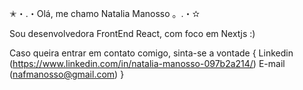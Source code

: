 ✭・.・Olá, me chamo Natalia Manosso 。.・✫

Sou desenvolvedora FrontEnd React, com foco em Nextjs :)

Caso queira entrar em contato comigo, sinta-se a vontade {
            Linkedin (https://www.linkedin.com/in/natalia-manosso-097b2a214/)
            E-mail (nafmanosso@gmail.com)
}
